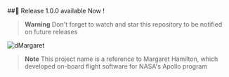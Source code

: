 ##🌟 Release 1.0.0 available Now ! 
> **Warning**
> Don't forget to watch and star this repository to be notified on future releases

![dMargaret](https://user-images.githubusercontent.com/44113746/188838231-d9fa5aef-d903-4e31-8874-edf8f893a78b.png)


> **Note** This project name is a reference to Margaret Hamilton, which developed on-board flight software for NASA's Apollo program

